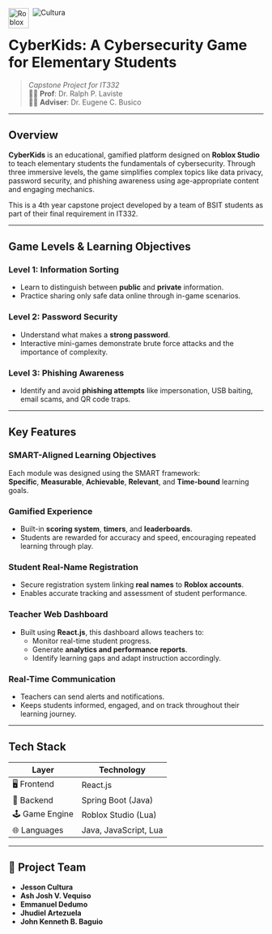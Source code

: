 <img src="https://skillicons.dev/icons?i=react,spring" alt="Cultura"> <img align="left" alt="Roblox" width="40px" style="padding-right:5px;" src="https://github.com/user-attachments/assets/c04693fb-42c7-45aa-a3e5-4fd2fb5d00e9" />




# CyberKids: A Cybersecurity Game for Elementary Students

>  _Capstone Project for IT332_  
> 👩‍🏫 **Prof**: Dr. Ralph P. Laviste  
> 🧑‍🏫 **Adviser**: Dr. Eugene C. Busico

---

## Overview

**CyberKids** is an educational, gamified platform designed on **Roblox Studio** to teach elementary students the fundamentals of cybersecurity. Through three immersive levels, the game simplifies complex topics like data privacy, password security, and phishing awareness using age-appropriate content and engaging mechanics.

This is a 4th year capstone project developed by a team of BSIT students as part of their final requirement in IT332.

---

## Game Levels & Learning Objectives

### Level 1: Information Sorting
- Learn to distinguish between **public** and **private** information.
- Practice sharing only safe data online through in-game scenarios.

### Level 2: Password Security
- Understand what makes a **strong password**.
- Interactive mini-games demonstrate brute force attacks and the importance of complexity.

### Level 3: Phishing Awareness
- Identify and avoid **phishing attempts** like impersonation, USB baiting, email scams, and QR code traps.

---

## Key Features

### SMART-Aligned Learning Objectives
Each module was designed using the SMART framework:  
**Specific**, **Measurable**, **Achievable**, **Relevant**, and **Time-bound** learning goals.

### Gamified Experience
- Built-in **scoring system**, **timers**, and **leaderboards**.
- Students are rewarded for accuracy and speed, encouraging repeated learning through play.

### Student Real-Name Registration
- Secure registration system linking **real names** to **Roblox accounts**.
- Enables accurate tracking and assessment of student performance.

### Teacher Web Dashboard
- Built using **React.js**, this dashboard allows teachers to:
  - Monitor real-time student progress.
  - Generate **analytics and performance reports**.
  - Identify learning gaps and adapt instruction accordingly.

### Real-Time Communication
- Teachers can send alerts and notifications.
- Keeps students informed, engaged, and on track throughout their learning journey.

---

## Tech Stack

| Layer        | Technology         |
|--------------|--------------------|
| 🖥️ Frontend   | React.js           |
| 🧠 Backend    | Spring Boot (Java) |
| 🕹️ Game Engine | Roblox Studio (Lua) |
| 🌐 Languages  | Java, JavaScript, Lua |

---

## 👥 Project Team

- **Jesson Cultura**  
- **Ash Josh V. Vequiso**  
- **Emmanuel Dedumo**  
- **Jhudiel Artezuela**  
- **John Kenneth B. Baguio**


